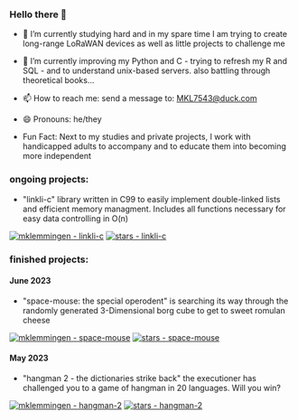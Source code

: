 ### Hello there 👋

- 🔭 I’m currently studying hard and in my spare time I am trying to create long-range LoRaWAN devices as well as little projects to challenge me 
     
- 🌱 I’m currently improving my Python and C - trying to refresh my R and SQL - and to understand unix-based servers. also battling through theoretical books... 

- 📫 How to reach me: send a message to: MKL7543@duck.com
- 😄 Pronouns: he/they

- Fun Fact: Next to my studies and private projects, I work with handicapped adults to accompany and to educate them into becoming more independent

### ongoing projects:
- "linkli-c" library written in C99 to easily implement double-linked lists and efficient memory managment. Includes all functions necessary for easy data controlling in O(n)

[![mklemmingen - linkli-c](https://img.shields.io/static/v1?label=mklemmingen&message=linkli-c&color=grey&logo=C)](https://github.com/mklemmingen/linkli-c "Go to GitHub repo")
[![stars - linkli-c](https://img.shields.io/github/stars/mklemmingen/linkli-c?style=social)](https://github.com/mklemmingen/linkli-c)

### finished projects:
#### June 2023
- "space-mouse: the special operodent" is searching its way through the randomly generated 3-Dimensional borg cube to get to sweet romulan cheese

[![mklemmingen - space-mouse](https://img.shields.io/static/v1?label=mklemmingen&message=space-mouse&color=yellow&logo=python)](https://github.com/mklemmingen/space-mouse "Go to GitHub repo")
[![stars - space-mouse](https://img.shields.io/github/stars/mklemmingen/space-mouse?style=social)](https://github.com/mklemmingen/space-mouse)

#### May 2023
- "hangman 2 - the dictionaries strike back"
  the executioner has challenged you to a game of hangman in 20 languages. Will you win?
  
[![mklemmingen - hangman-2](https://img.shields.io/static/v1?label=mklemmingen&message=hangman-2&color=blue&logo=game)](https://github.com/mklemmingen/hangman-2 "Go to GitHub repo")
[![stars - hangman-2](https://img.shields.io/github/stars/mklemmingen/hangman-2?style=social)](https://github.com/mklemmingen/hangman-2)
